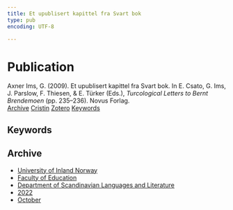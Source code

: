 ```yaml
---
title: Et upublisert kapittel fra Svart bok
type: pub
encoding: UTF-8

---
```

<h1>Publication</h1>
<article id="csl-bib-container-MK89G8RP" class="csl-bib-container">
  <div class="csl-bib-body"> <div class="csl-entry">Axner Ims, G. (2009). Et upublisert kapittel fra Svart bok. In E. Csato, G. Ims, J. Parslow, F. Thiesen, &#38; E. Türker (Eds.), <i>Turcological Letters to Bernt Brendemoen</i> (pp. 235–236). Novus Forlag.</div> </div>
  <div class="csl-bib-buttons">
    <a href="#taxonomy-article-MK89G8RP" alt="archive" class="csl-bib-button">Archive</a>
    <a href="https://app.cristin.no/results/show.jsf?id=2066313" alt="Cristin" class="csl-bib-button">Cristin</a>
    <a href="http://zotero.org/groups/5881554/items/MK89G8RP" alt="Zotero" class="csl-bib-button">Zotero</a>
    <a href="#keywords-article-MK89G8RP" alt="keywords" class="csl-bib-button">Keywords</a>
  </div>
  <div id="csl-bib-meta-container-MK89G8RP"></div>
</article>
<div id="csl-bib-meta-MK89G8RP" class="csl-bib-meta">
  <article id="keywords-article-MK89G8RP" class="keywords-article">
    <h1>Keywords</h1>
    
  </article>
  <article id="taxonomy-article-MK89G8RP" class="taxonomy-article">
    <h1>Archive</h1>
    <ul>
      <li>
        <a href="/en/archive/?key=3DCRN523">University of Inland Norway</a>
      </li>
      <li>
        <a href="/en/archive/?key=WYNZA47F">Faculty of Education</a>
      </li>
      <li>
        <a href="/en/archive/?key=T9U6ILTU">Department of Scandinavian Languages and Literature</a>
      </li>
      <li>
        <a href="/en/archive/?key=8BZA2YRV">2022</a>
      </li>
      <li>
        <a href="/en/archive/?key=NG3SMAXR">October</a>
      </li>
    </ul>
  </article>
</div>

